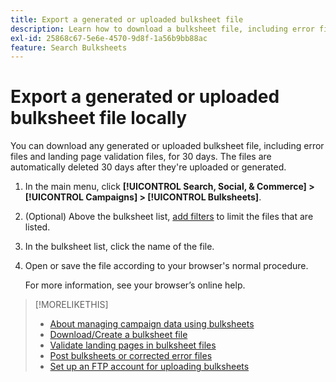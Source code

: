 ```yaml
---
title: Export a generated or uploaded bulksheet file
description: Learn how to download a bulksheet file, including error files and landing page validation files.
exl-id: 25868c67-5e6e-4570-9d8f-1a56b9bb88ac
feature: Search Bulksheets
---
```

# Export a generated or uploaded bulksheet file locally

You can download any generated or uploaded bulksheet file, including error files and landing page validation files, for 30 days. The files are automatically deleted 30 days after they're uploaded or generated.

1. In the main menu, click **[!UICONTROL Search, Social, & Commerce] > [!UICONTROL Campaigns] > [!UICONTROL Bulksheets]**.

1. (Optional) Above the bulksheet list, [add filters](/help/search-social-commerce/common-tasks/data-views/ad-hoc-settings/column-filter-apply-from-column-heading.md) to limit the files that are listed.

1. In the bulksheet list, click the name of the file.

1. Open or save the file according to your browser's normal procedure.

   For more information, see your browser’s online help.

>[!MORELIKETHIS]
>
>* [About managing campaign data using bulksheets](bulksheet-about.md)
>* [Download/Create a bulksheet file](/help/search-social-commerce/campaign-management/bulksheets/bulksheet-download.md)
>* [Validate landing pages in bulksheet files](bulksheet-validate-landing-pages.md)
>* [Post bulksheets or corrected error files](bulksheet-post.md)
>* [Set up an FTP account for uploading bulksheets](/help/search-social-commerce/campaign-management/bulksheets/bulksheet-ftp-account.md)

